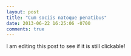 ```yaml
---
layout: post
title: "Cum sociis natoque penatibus"
date: 2013-06-22 16:25:06 -0700
comments: true
---
```


I am editing this post to see if it is still clickable!
